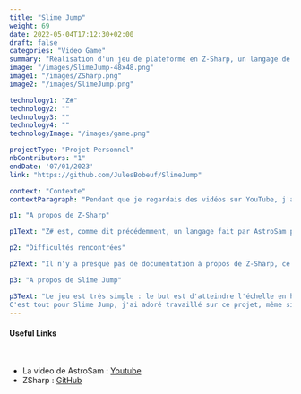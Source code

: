 ```yaml
---
title: "Slime Jump"
weight: 69
date: 2022-05-04T17:12:30+02:00
draft: false
categories: "Video Game"
summary: "Réalisation d'un jeu de plateforme en Z-Sharp, un langage de programmation créée pour le fun."
image: "/images/SlimeJump-48x48.png"
image1: "/images/ZSharp.png"
image2: "/images/SlimeJump.png"

technology1: "Z#"
technology2: ""
technology3: ""
technology4: ""
technologyImage: "/images/game.png"

projectType: "Projet Personnel"
nbContributors: "1"
endDate: '07/01/2023'
link: "https://github.com/JulesBobeuf/SlimeJump"

context: "Contexte"
contextParagraph: "Pendant que je regardais des vidéos sur YouTube, j'ai trouvé une vidéo hors du commun qui m'a captivé : 'Making My Own Programming Language and Coding a Game in It' (créer mon propre langage de programmation et faire un jeu avec celui-ci) pars AstroSam. Après avoir regardé la vidéo, je savais que je devais essayer ce langage. C'est de là où Slime Jump est arrivé."

p1: "A propos de Z-Sharp"

p1Text: "Z# est, comme dit précédemment, un langage fait par AstroSam pendant son temps personnel, juste pour le fun. Le langage n'est pas finis du tout et ne sera probablement pas amélioré pour l'instant. Le langage nous limite donc beaucoup ce qui rend presque tout jeu impossible à créer. Il n'y a pas de boucle for, pas de listes, l'interpréteur n'est pas optimisé... Même s'il y a beaucoup de points négatif, c'est très simple de créer une interface graphique en Z#, ce qui est son principal but. Je pense que l'idée de base est géniale, c'est donc pour cela que j'ai décidé de faire un projet avec ce langage. Cependant, c'est très compliqué de faire quoi que ce soit. De plus, pour votre information, Slime Jump est codé en version Z-Sharp v2.1.3-alpha."

p2: "Difficultés rencontrées"

p2Text: "Il n'y a presque pas de documentation à propos de Z-Sharp, ce qui rend compliqué de savoir ce qu'il est possible de faire ou pas. De plus, il n'y a aucune librairie, il faut donc tout faire en natif. Mon plus gros problème était avec l'affichage des sprites sur l'interface graphique. En effet, on ne peut pas afficher d'image en cours de route : tout doit être affiché dès le début, ou le sprite ne sera pas affiché indéfiniment, ce qui limite énormément les possibilités. Cependant, j'ai quand même réussi à faire fonctionner Slime Jump."

p3: "A propos de Slime Jump"

p3Text: "Le jeu est très simple : le but est d'atteindre l'échelle en haut à droite. Il n'y a qu'un seul niveau à cause des limitations du langage. Vous pouvez vous déplacer à gauche avec A, à droite avec D, sprinter avec LControl et sauter avec espace. Le block de slime a aussi une caractéristique spéciale!
C'est tout pour Slime Jump, j'ai adoré travaillé sur ce projet, même si je savais qu'il n'irait pas très loin."
---
```


#### Useful Links 
&nbsp;
- La video de AstroSam : [Youtube](https://youtu.be/JP9n5wHyemU)
- ZSharp : [GitHub](https://github.com/sam-astro/Z-Sharp)
